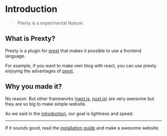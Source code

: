 # Introduction

> Prexty is a experimental feature.

## What is Prexty?

Prexty is a plugin for [prext](/) that makes it possible to use a frontend language.

For example, if you want to make own blog with react, you can use prexty enjoying the advantages of [prext](/).

## Why you made it?

No reason. But other frameworks ([next.js](https://nextjs.org), [nuxt.js](https://nuxt.com/)) are very awesome but they are so big to make simple website.

As we said in the [introduction](/guide/what-is-prext), our goal is lightness and speed.

---

If it sounds good, read the [installation guide](/prexty/installation) and make a awesome website.
